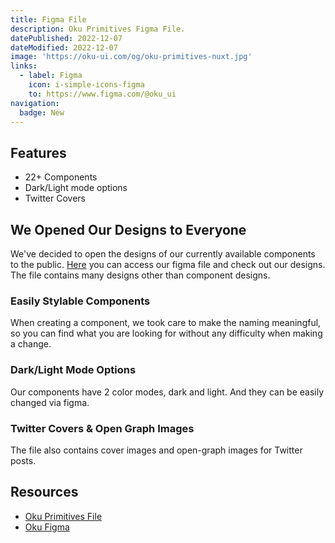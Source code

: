```yaml
---
title: Figma File
description: Oku Primitives Figma File.
datePublished: 2022-12-07
dateModified: 2022-12-07
image: 'https://oku-ui.com/og/oku-primitives-nuxt.jpg'
links:
  - label: Figma
    icon: i-simple-icons-figma
    to: https://www.figma.com/@oku_ui
navigation:
  badge: New
---
```


## Features
- 22+ Components
- Dark/Light mode options
- Twitter Covers

## We Opened Our Designs to Everyone
We've decided to open the designs of our currently available components to the public. [Here](https://www.figma.com/community/file/1287361241251561588/oku-ui-primitives) you can access our figma file and check out our designs. The file contains many designs other than component designs.

### Easily Stylable Components
When creating a component, we took care to make the naming meaningful, so you can find what you are looking for without any difficulty when making a change.

### Dark/Light Mode Options
Our components have 2 color modes, dark and light. And they can be easily changed via figma.

### Twitter Covers & Open Graph Images
The file also contains cover images and open-graph images for Twitter posts.

## Resources
- [Oku Primitives File](https://www.figma.com/community/file/1287361241251561588/oku-ui-primitives)
- [Oku Figma](https://www.figma.com/@oku_ui)